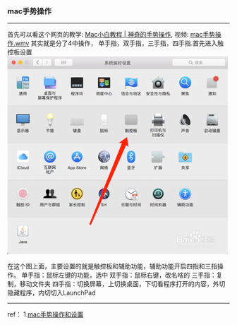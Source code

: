 ### mac手势操作

---
首先可以看这个网页的教学: [Mac小白教程 | 神奇的手势操作](https://www.bilibili.com/video/av27690940), 视频: [mac手势操作.wmv](mac手势操作.wmv) 
其实就是分了4中操作， 单手指，双手指，三手指，四手指.首先进入触控板设置
![mac 触摸板常用手势与操作](../../images/macshoushi.png)

在这个图上面，主要设置的就是触控板和辅助功能，辅助功能开启四指和三指操作。
单手指：鼠标左键的功能，选中
双手指：鼠标右键，改名啥的
三手指：复制，移动文件夹
四手指：切换屏幕，上切换桌面，下切看程序打开的内容，外切隐藏程序，内切切入LaunchPad



---
ref：
1.[mac手势操作和设置](https://jingyan.baidu.com/album/20b68a88847549796cec62e9.html)